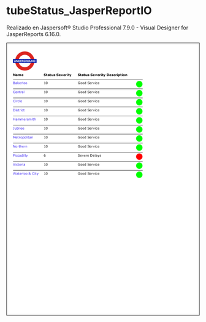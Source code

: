 # tubeStatus_JasperReportIO
Realizado en Jaspersoft® Studio Professional 7.9.0 - Visual Designer for JasperReports 6.16.0. 


![](https://github.com/fatandazdba/tubeStatus_JasperReportIO/blob/master/resources/tubestatus.png?raw=true)



